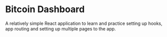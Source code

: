 # Bitcoin Dashboard

A relatively simple React application to learn and practice setting up hooks, app routing and setting up multiple pages to the app.
